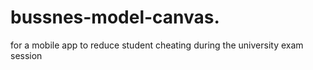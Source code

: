 # bussnes-model-canvas.
for a mobile app to reduce student cheating during the university exam session
